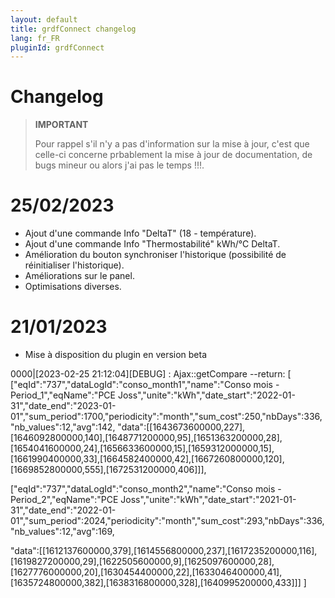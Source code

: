 ```yaml
---
layout: default
title: grdfConnect changelog
lang: fr_FR
pluginId: grdfConnect
---
```

# Changelog

>**IMPORTANT**
>
>Pour rappel s'il n'y a pas d'information sur la mise à jour, c'est que celle-ci concerne prbablement la mise à jour de documentation, de bugs mineur ou alors j'ai pas le temps !!!.
# 25/02/2023
- Ajout d'une commande Info "DeltaT" (18 - température).
- Ajout d'une commande Info "Thermostabilité" kWh/°C DeltaT.
- Amélioration du bouton synchroniser l'historique (possibilité de réinitialiser l'historique).
- Améliorations sur le panel.
- Optimisations diverses.
# 21/01/2023
- Mise à disposition du plugin en version beta


0000|[2023-02-25 21:12:04][DEBUG] : Ajax::getCompare  --return: 
[
["eqId":"737","dataLogId":"conso_month1","name":"Conso mois - Period_1","eqName":"PCE Joss","unite":"kWh","date_start":"2022-01-31","date_end":"2023-01-01","sum_period":1700,"periodicity":"month","sum_cost":250,"nbDays":336,"nb_values":12,"avg":142,
"data":[[1643673600000,227],[1646092800000,140],[1648771200000,95],[1651363200000,28],[1654041600000,24],[1656633600000,15],[1659312000000,15],[1661990400000,33],[1664582400000,42],[1667260800000,120],[1669852800000,555],[1672531200000,406]]],

["eqId":"737","dataLogId":"conso_month2","name":"Conso mois - Period_2","eqName":"PCE Joss","unite":"kWh","date_start":"2021-01-31","date_end":"2022-01-01","sum_period":2024,"periodicity":"month","sum_cost":293,"nbDays":336,"nb_values":12,"avg":169,

"data":[[1612137600000,379],[1614556800000,237],[1617235200000,116],[1619827200000,29],[1622505600000,9],[1625097600000,28],[1627776000000,20],[1630454400000,22],[1633046400000,41],[1635724800000,382],[1638316800000,328],[1640995200000,433]]]
]
